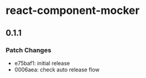 # react-component-mocker

## 0.1.1

### Patch Changes

- e75baf1: initial release
- 0006aea: check auto release flow
